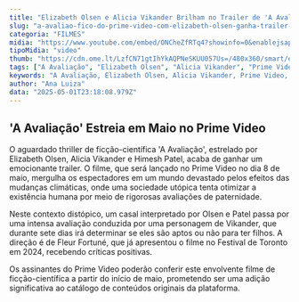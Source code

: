 ```yaml
---
title: "Elizabeth Olsen e Alicia Vikander Brilham no Trailer de 'A Avaliação', Novo Thriller de Ficção-Científica do Prime Video"
slug: "a-avaliao-fico-do-prime-video-com-elizabeth-olsen-ganha-trailer-assista"
categoria: "FILMES"
midia: "https://www.youtube.com/embed/ONCheZfRTq4?showinfo=0&enablejsapi=1"
tipoMidia: "video"
thumb: "https://cdn.ome.lt/LzfCN71gtIhYkAQPNeSKUU057Us=/480x360/smart/extras/conteudos/a-avaliacao.jpg"
tags: ["A Avaliação", "Elizabeth Olsen", "Alicia Vikander", "Prime Video", "filme de ficção-científica", "trailer de filme", "estreia no streaming"]
keywords: "A Avaliação, Elizabeth Olsen, Alicia Vikander, Prime Video, filme de ficção-científica, trailer de filme, estreia no streaming"
author: "Ana Luiza"
data: "2025-05-01T23:18:08.979Z"
---
```


## 'A Avaliação' Estreia em Maio no Prime Video

O aguardado thriller de ficção-científica 'A Avaliação', estrelado por Elizabeth Olsen, Alicia Vikander e Himesh Patel, acaba de ganhar um emocionante trailer. O filme, que será lançado no Prime Video no dia 8 de maio, mergulha os espectadores em um mundo devastado pelos efeitos das mudanças climáticas, onde uma sociedade utópica tenta otimizar a existência humana por meio de rigorosas avaliações de paternidade.

Neste contexto distópico, um casal interpretado por Olsen e Patel passa por uma intensa avaliação conduzida por uma personagem de Vikander, que durante sete dias irá determinar se eles são aptos ou não para ter filhos. A direção é de Fleur Fortuné, que já apresentou o filme no Festival de Toronto em 2024, recebendo críticas positivas.

Os assinantes do Prime Video poderão conferir este envolvente filme de ficção-científica a partir do início de maio, prometendo ser uma adição significativa ao catálogo de conteúdos originais da plataforma.